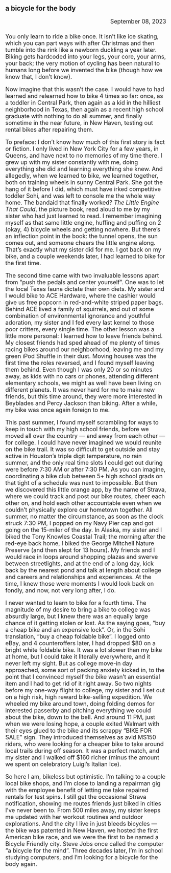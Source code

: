 <h2 class="posthead">a bicycle for the body</h2>
<font size="+1"><div style="text-align: right; padding-bottom: 8px;">September 08, 2023</div>

<p>You only learn to ride a bike once. It isn’t like ice skating, which you can part ways with after Christmas and then tumble into the rink like a newborn duckling a year later. Biking gets hardcoded into your legs, your core, your arms, your back; the very motion of cycling has been natural to humans long before we invented the bike (though how we know that, I don’t know).</p>

<p>Now imagine that this wasn’t the case. I would have to had learned and relearned how to bike 4 times so far: once, as a toddler in Central Park, then again as a kid in the hilliest neighborhood in Texas, then again as a recent high school graduate with nothing to do all summer, and finally sometime in the near future, in New Haven, testing out rental bikes after repairing them.</p>

<p>To preface: I don’t know how much of this first story is fact or fiction. I only lived in New York City for a few years, in Queens, and have next to no memories of my time there. I grew up with my sister constantly with me, doing everything she did and learning everything she knew. And allegedly, when we learned to bike, we learned together, both on training wheels in sunny Central Park. She got the hang of it before I did, which must have irked competitive toddler Sohi, and was left to console me the whole way home. The bandaid that finally worked? <em>The Little Engine That Could</em>, the picture book, read aloud to me by my sister who had just learned to read. I remember imagining myself as that same little engine, huffing and puffing on 2 (okay, 4) bicycle wheels and getting nowhere. But there’s an inflection point in the book: the tunnel opens, the sun comes out, and someone cheers the little engine along. That’s exactly what my sister did for me. I got back on my bike, and a couple weekends later, I had learned to bike for the first time.</p>

<p>The second time came with two invaluable lessons apart from “push the pedals and center yourself”. One was to let the local Texas fauna dictate their own diets. My sister and I would bike to ACE Hardware, where the cashier would give us free popcorn in red-and-white striped paper bags. Behind ACE lived a family of squirrels, and out of some combination of environmental ignorance and youthful adoration, my sister and I fed every last kernel to those poor critters, every single time. The other lesson was a little more personal: I learned how to leave friends behind. My closest friends had sped ahead of me plenty of times racing bikes around our neighborhood, leaving me and my green iPod Shuffle in their dust. Moving houses was the first time the roles reversed, and I found myself leaving them behind. Even though I was only 20 or so minutes away, as kids with no cars or phones, attending different elementary schools, we might as well have been living on different planets. It was never hard for me to make new friends, but this time around, they were more interested in Beyblades and Percy Jackson than biking. After a while, my bike was once again foreign to me.</p>

<p>This past summer, I found myself scrambling for ways to keep in touch with my high school friends, before we moved all over the country — and away from each other — for college. I could have never imagined we would reunite on the bike trail. It was so difficult to get outside and stay active in Houston’s triple digit temperature, no rain summer, and the only real time slots I could get out during were before 7:30 AM or after 7:30 PM. As you can imagine, coordinating a bike club between 5+ high school grads on that tight of a schedule was next to impossible. But then we discovered this little orange app, by the name of Strava, where we could track and post our bike routes, cheer each other on, and hold each other accountable even when we couldn’t physically explore our hometown together. All summer, no matter the circumstance, as soon as the clock struck 7:30 PM, I popped on my Navy Pier cap and got going on the 15-miler of the day. In Alaska, my sister and I biked the Tony Knowles Coastal Trail; the morning after the red-eye back home, I biked the George Mitchell Nature Preserve (and then slept for 13 hours). My friends and I would race in loops around shopping plazas and swerve between streetlights, and at the end of a long day, kick back by the nearest pond and talk at length about college and careers and relationships and experiences. At the time, I knew those were moments I would look back on fondly, and now, not very long after, I do.</p>

<p>I never wanted to learn to bike for a fourth time. The magnitude of my desire to bring a bike to college was absurdly large, but I knew there was an equally large chance of it getting stolen or lost. As the saying goes, “buy a cheap bike and an expensive lock”. Or, in the Sohi translation, “buy a cheap foldable bike”. I logged onto eBay, and 4 counteroffers later, I had dropped $80 on a bright white foldable bike. It was a lot slower than my bike at home, but I could take it literally everywhere, and it never left my sight. But as college move-in day approached, some sort of packing anxiety kicked in, to the point that I convinced myself the bike wasn’t an essential item and I had to get rid of it right away. So two nights before my one-way flight to college, my sister and I set out on a high risk, high reward bike-selling expedition. We wheeled my bike around town, doing folding demos for interested passerby and pitching everything we could about the bike, down to the bell. And around 11 PM, just when we were losing hope, a couple exited Walmart with their eyes glued to the bike and its scrappy “BIKE FOR SALE” sign. They introduced themselves as avid MS150 riders, who were looking for a cheaper bike to take around local trails during off season. It was a perfect match, and my sister and I walked off $160 richer (minus the amount we spent on celebratory Luigi’s Italian Ice).</p>

<p>So here I am, bikeless but optimistic. I’m talking to a couple local bike shops, and I’m close to landing a repairman gig with the employee benefit of letting me take repaired rentals for test spins. I still get the occasional Strava notification, showing me routes friends just biked in cities I’ve never been to. From 500 miles away, my sister keeps me updated with her workout routines and outdoor explorations. And the city I live in just bleeds bicycles — the bike was patented in New Haven, we hosted the first American bike race, and we were the first to be named a Bicycle Friendly city. Steve Jobs once called the computer “a bicycle for the mind”. Three decades later, I’m in school studying computers, and I’m looking for a bicycle for the body again.</p></font>
